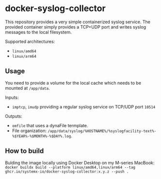 # docker-syslog-collector
This repository provides a very simple containerized syslog service.
The provided container simply provides a TCP+UDP port and writes syslog messages to the local filesystem.

Supported architectures:
* `linux/amd64`
* `linux/arm64`

## Usage
You need to provide a volume for the local cache which needs to be mounted at `/app/data`.

Inputs:
* `imptcp`, `imudp` providing a regular syslog service on TCP/UDP port `10514`

Outputs:
* `omfile` that uses a dynaFile termplate.
* File organization: `/app/data/syslog/%HOSTNAME%/%syslogfacility-text%-%$YEAR%-%$MONTH%-%$DAY%.log`.

## How to build
Bulding the image locally using Docker Desktop on my M-series MacBook:
`docker buildx build --platform linux/amd64,linux/arm64 --tag ghcr.io/systemx-io/docker-syslog-collector:x.y.z --push .`
